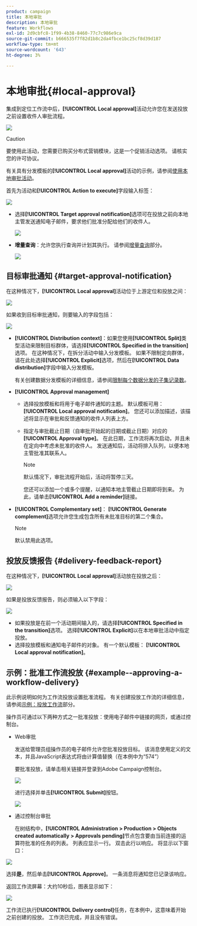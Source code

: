 ```yaml
---
product: campaign
title: 本地审批
description: 本地审批
feature: Workflows
exl-id: 2d9cbfc8-1f99-4b38-8460-77c7c986e9ca
source-git-commit: b666535f7f82d1b8c2da4fbce1bc25cf8d39d187
workflow-type: tm+mt
source-wordcount: '643'
ht-degree: 3%

---
```


# 本地审批{#local-approval}



集成到定位工作流中后，**[!UICONTROL Local approval]**&#x200B;活动允许您在发送投放之前设置收件人审批流程。

![](assets/local_validation_0.png)

>[!CAUTION]
>
>要使用此活动，您需要已购买分布式营销模块，这是一个促销活动选项。 请核实您的许可协议。

有关具有分发模板的&#x200B;**[!UICONTROL Local approval]**&#x200B;活动的示例，请参阅[使用本地审批活动](using-the-local-approval-activity.md)。

首先为活动和&#x200B;**[!UICONTROL Action to execute]**&#x200B;字段输入标签：

![](assets/local_validation_1.png)

* 选择&#x200B;**[!UICONTROL Target approval notification]**&#x200B;选项可在投放之前向本地主管发送通知电子邮件，要求他们批准分配给他们的收件人。

  ![](assets/local_validation_intro_2.png)

* **增量查询**：允许您执行查询并计划其执行。 请参阅[增量查询](incremental-query.md)部分。

  ![](assets/local_validation_intro_3.png)

## 目标审批通知 {#target-approval-notification}

在这种情况下，**[!UICONTROL Local approval]**&#x200B;活动位于上游定位和投放之间：

![](assets/local_validation_2.png)

如果收到目标审批通知，则要输入的字段包括：

![](assets/local_validation_3.png)

* **[!UICONTROL Distribution context]**：如果您使用&#x200B;**[!UICONTROL Split]**&#x200B;类型活动来限制目标群体，请选择&#x200B;**[!UICONTROL Specified in the transition]**&#x200B;选项。 在这种情况下，在拆分活动中输入分发模板。 如果不限制定向群体，请在此处选择&#x200B;**[!UICONTROL Explicit]**&#x200B;选项，然后在&#x200B;**[!UICONTROL Data distribution]**&#x200B;字段中输入分发模板。

  有关创建数据分发模板的详细信息，请参阅[限制每个数据分发的子集记录数](split.md#limiting-the-number-of-subset-records-per-data-distribution)。

* **[!UICONTROL Approval management]**

   * 选择投放模板和将用于电子邮件通知的主题。 默认模板可用： **[!UICONTROL Local approval notification]**。 您还可以添加描述，该描述将显示在审批和反馈通知的收件人列表上方。
   * 指定与审批截止日期（自审批开始起的日期或截止日期）对应的&#x200B;**[!UICONTROL Approval type]**。 在此日期，工作流将再次启动，并且未在定向中考虑未批准的收件人。 发送通知后，活动将排入队列，以便本地主管批准其联系人。

     >[!NOTE]
     >
     >默认情况下，审批流程开始后，活动将暂停三天。

     您还可以添加一个或多个提醒，以通知本地主管截止日期即将到来。 为此，请单击&#x200B;**[!UICONTROL Add a reminder]**&#x200B;链接。

* **[!UICONTROL Complementary set]**： **[!UICONTROL Generate complement]**&#x200B;选项允许您生成包含所有未批准目标的第二个集合。

  >[!NOTE]
  >
  >默认禁用此选项。

## 投放反馈报告 {#delivery-feedback-report}

在这种情况下，**[!UICONTROL Local approval]**&#x200B;活动放在投放之后：

![](assets/local_validation_4.png)

如果是投放反馈报告，则必须输入以下字段：

![](assets/local_validation_workflow_4.png)

* 如果投放是在前一个活动期间输入的，请选择&#x200B;**[!UICONTROL Specified in the transition]**&#x200B;选项。 选择&#x200B;**[!UICONTROL Explicit]**&#x200B;以在本地审批活动中指定投放。
* 选择投放模板和通知电子邮件的对象。 有一个默认模板： **[!UICONTROL Local approval notification]**。

## 示例：批准工作流投放 {#example--approving-a-workflow-delivery}

此示例说明如何为工作流投放设置批准流程。 有关创建投放工作流的详细信息，请参阅[示例：投放工作流](delivery.md#example--delivery-workflow)部分。

操作员可通过以下两种方式之一批准投放：使用电子邮件中链接的网页，或通过控制台。

* Web审批

  发送给管理员组操作员的电子邮件允许您批准投放目标。 该消息使用定义的文本，并且JavaScript表达式将由计算值替换（在本例中为“574”）

  要批准投放，请单击相关链接并登录到Adobe Campaign控制台。

  ![](assets/new-workflow-valid-webaccess.png)

  进行选择并单击&#x200B;**[!UICONTROL Submit]**&#x200B;按钮。

  ![](assets/new-workflow-valid-webaccess-confirm.png)

* 通过控制台审批

  在树结构中，**[!UICONTROL Administration > Production > Objects created automatically > Approvals pending]**&#x200B;节点包含要由当前连接的运算符批准的任务的列表。 列表应显示一行。 双击此行以响应。 将显示以下窗口：

![](assets/new-workflow-7.png)

选择&#x200B;**是**，然后单击&#x200B;**[!UICONTROL Approve]**。 一条消息将通知您已记录该响应。

返回工作流屏幕：大约10秒后，图表显示如下：

![](assets/new-workflow-8.png)

工作流已执行&#x200B;**[!UICONTROL Delivery control]**&#x200B;任务，在本例中，这意味着开始之前创建的投放。 工作流已完成，并且没有错误。
